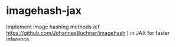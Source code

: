 # imagehash-jax

Implement image hashing methods (cf https://github.com/JohannesBuchner/imagehash ) in JAX for faster inference.
